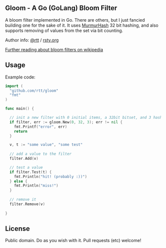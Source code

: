 Gloom - A Go (GoLang) Bloom Filter
-----

A bloom filter implemented in Go. There are others, but I just fancied building one for the sake of it. It uses [MurmurHash](http://en.wikipedia.org/wiki/MurmurHash) 32 bit hashing, and also supports removing of values from the set via bit counting. 

Author info: [@rtt](http://twitter.com/rtt) / [rsty.org](http://rsty.org)

[Further reading about bloom filters on wikipedia](http://en.wikipedia.org/wiki/Bloom_filter)

Usage
-----

Example code:

````Go
import (
  "github.com/rtt/gloom"
  "fmt"
)

func main() {

  // init a new filter with 0 initial items, a 32bit bitset, and 3 hash functions
  if filter, err := gloom.New(0, 32, 3); err != nil {
    fmt.Printf("error", err)
    return
  }

  v, t := "some value", "some test"
  
  // add a value to the filter
  filter.Add(v)

  // test a value
  if filter.Test(t) {
    fmt.Println("hit! (probably :))")
  } else {
    fmt.Println("miss!")
  }
  
  // remove it
  filter.Remove(v)
  
}

````


License
-----

Public domain. Do as you wish with it. Pull requests (etc) welcome!


